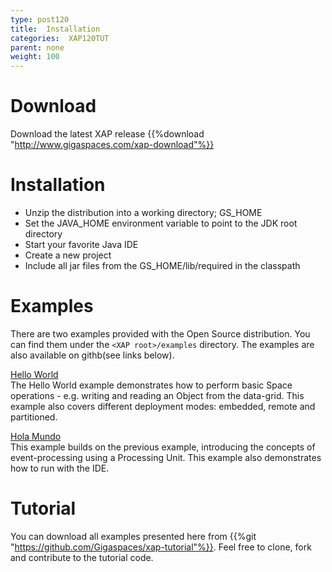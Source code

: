 ```yaml
---
type: post120
title:  Installation
categories:  XAP120TUT
parent: none
weight: 100
---
```


# Download
Download the latest XAP release {{%download "http://www.gigaspaces.com/xap-download"%}}<br>

# Installation
- Unzip the distribution into a working directory; GS_HOME<br>
- Set the JAVA_HOME environment variable to point to the JDK root directory<br>
- Start your favorite Java IDE<br>
- Create a new project<br>
- Include all jar files from the GS_HOME/lib/required in the classpath<br>

#  Examples

There are two examples provided with the Open Source distribution. You can find them under the `<XAP root>/examples` directory. The examples are also available on githb(see links below).


[Hello World](https://github.com/xap/xap/tree/master/xap-examples/hello-world)<br>
The Hello World example demonstrates how to perform basic Space operations - e.g. writing and reading an Object from the data-grid.
This example also covers different deployment modes: embedded, remote and partitioned.  

[Hola Mundo](https://github.com/xap/xap/tree/master/xap-examples/hola-mundo)   <br>
This example builds on the previous example, introducing the concepts of event-processing using a Processing Unit.
This example also demonstrates how to run with the IDE.  
 
# Tutorial 
You can download all examples presented here from {{%git "https://github.com/Gigaspaces/xap-tutorial"%}}. Feel free to clone, fork and contribute to the tutorial code.

